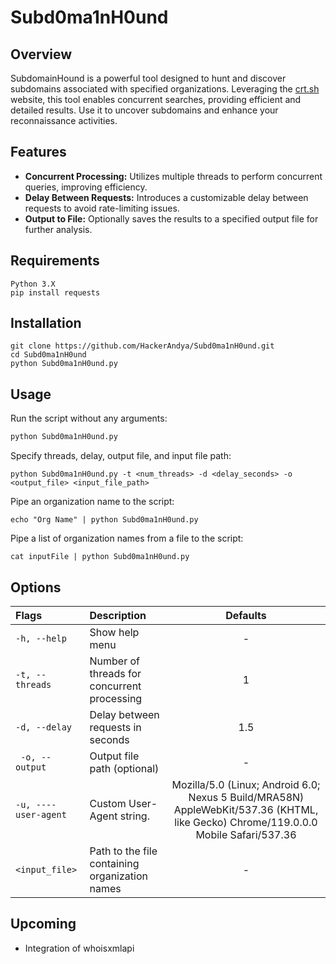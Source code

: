 # Subd0ma1nH0und

## Overview

SubdomainHound is a powerful tool designed to hunt and discover subdomains associated with specified organizations. Leveraging the [crt.sh](https://crt.sh) website, this tool enables concurrent searches, providing efficient and detailed results. Use it to uncover subdomains and enhance your reconnaissance activities.

## Features

- **Concurrent Processing:** Utilizes multiple threads to perform concurrent queries, improving efficiency.
- **Delay Between Requests:** Introduces a customizable delay between requests to avoid rate-limiting issues.
- **Output to File:** Optionally saves the results to a specified output file for further analysis.

## Requirements
```
Python 3.X
pip install requests
```

## Installation

```
git clone https://github.com/HackerAndya/Subd0ma1nH0und.git
cd Subd0ma1nH0und
python Subd0ma1nH0und.py
```

## Usage

Run the script without any arguments:
```bash
python Subd0ma1nH0und.py
```
Specify threads, delay, output file, and input file path:
```
python Subd0ma1nH0und.py -t <num_threads> -d <delay_seconds> -o <output_file> <input_file_path>
```
Pipe an organization name to the script:
```
echo "Org Name" | python Subd0ma1nH0und.py
```
Pipe a list of organization names from a file to the script:
```
cat inputFile | python Subd0ma1nH0und.py
```

## Options
| Flags              | Description | Defaults |
| :---------------- | :------ | :----: |
|`-h, --help  ` |Show help menu   | - |
|`-t, --threads  ` |Number of threads for concurrent processing   | 1 |
|` -d, --delay `  |   Delay between requests in seconds	   | 1.5 |
|` -o, --output`  |  Output file path (optional)	   | - |
|`-u, ----user-agent`|Custom User-Agent string.|Mozilla/5.0 (Linux; Android 6.0; Nexus 5 Build/MRA58N) AppleWebKit/537.36 (KHTML, like Gecko) Chrome/119.0.0.0 Mobile Safari/537.36|
| `<input_file>` |  Path to the file containing organization names| - |



## Upcoming
- Integration of whoisxmlapi
